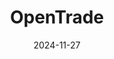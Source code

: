 ---  
layout: startup_page  
title: "OpenTrade"  
id: "opentrade.io"  
permalink: "/opentradeopentrade.io11272024/"  
website: "https://www.opentrade.io/"  
funding_round: "Seed+"  
funding_amount: "$4M"  
investors: "AlbionVC, a16z Crypto, CMCC Global"  
about: "OpenTrade provides a platform for stablecoin yield products, enabling companies to enhance the value of their digital dollar balances by offering interest-earning options backed by real-world assets. Its platform seamlessly integrates into existing apps and systems, offering a safe and fast solution for stablecoin yield product creation. The startup focuses on bridging the gap between digital assets and traditional finance."  
markets: "Fintech, Crypto, Blockchain, Cryptocurrency, Information Technology, Internet, Web3"  
hq: "London, England, United Kingdom"  
founded_year: "2022"  
linkedin: "https://www.linkedin.com/company/opentrade-io"  
twitter: "https://twitter.com/opentrade_io"  
instagram: ""  
facebook: ""  
crunchbase: "https://www.crunchbase.com/organization/opentrade-b8f0"  
pitchbook: "https://pitchbook.com/profiles/company/521058-16"  

date_display: "27-Nov-2024"  
date: "2024-11-27"

# SEO Optimization  
meta_title: "OpenTrade - Seed+ Funding ($4M)"  
meta_description: "OpenTrade, OpenTrade provides a platform for stablecoin yield products, enabling companies to enhance the value of their digital dollar balances by offering inte..."  
meta_keywords: "OpenTrade, Fintech, Crypto, Blockchain, Cryptocurrency, Information Technology, Internet, Web3, Seed+ funding"  
canonical_url: "https://startup.projectstartups.com/opentradeopentrade.io11272024/"  
---